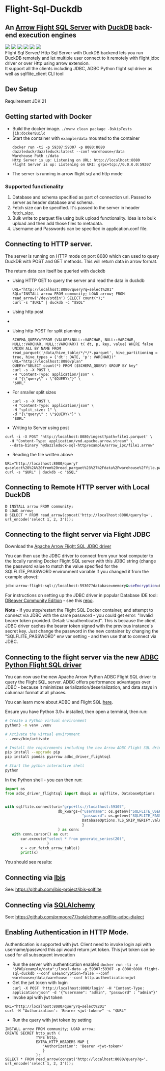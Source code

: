 # Flight-Sql-Duckdb

## An [Arrow Flight SQL Server](https://arrow.apache.org/docs/format/FlightSql.html) with [DuckDB](https://duckdb.org) back-end execution engines

[<img src="https://img.shields.io/badge/dockerhub-image-green.svg?logo=Docker">](https://hub.docker.com/r/voltrondata/sqlflite)
[<img src="https://img.shields.io/badge/Documentation-dev-yellow.svg?logo=">](https://arrow.apache.org/docs/format/FlightSql.html)
[<img src="https://img.shields.io/badge/Arrow%20JDBC%20Driver-download%20artifact-red?logo=Apache%20Maven">](https://search.maven.org/search?q=a:flight-sql-jdbc-driver)
[<img src="https://img.shields.io/badge/PyPI-Arrow%20ADBC%20Flight%20SQL%20driver-blue?logo=PyPI">](https://pypi.org/project/adbc-driver-flightsql/)
[<img src="https://img.shields.io/badge/PyPI-SQLFlite%20Ibis%20Backend-blue?logo=PyPI">](https://pypi.org/project/ibis-sqlflite/)
[<img src="https://img.shields.io/badge/PyPI-SQLFlite%20SQLAlchemy%20Dialect-blue?logo=PyPI">](https://pypi.org/project/sqlalchemy-sqlflite-adbc-dialect/)
<br> Flight Sql Server/ Http Sql Server with DuckDB backend lets you run DuckDB remotely and let multiple user connect to it remotely with flight jdbc driver or over Http using arrow extension.
<br> It support all the clients including JDBC, ADBC Python flight sql driver as well as sqlflite_client CLI tool

## Dev Setup
Requirement
JDK  21

## Getting started with Docker
- Build the docker image.
  `./mvnw clean package -DskipTests jib:dockerBuild`
- Start the container with `example/data` mounted to the container
  ``` 
  docker run -ti -p 59307:59307 -p 8080:8080 dazzleduck/dazzleduck:latest --conf warehouse=/data
  Warehouse Path :/data
  Http Server is up: Listening on URL: http://localhost:8080
  Flight Server is up: Listening on URI: grpc+tcp://0.0.0.0:59307
  ```
- The server is running in arrow flight sql and http mode

### Supported functionality
1. Database and schema specified as part of connection url. Passed to server as header database and schema.
2. Fetch size can be specified. It's passed to the server in header fetch_size.
3. Bulk write to parquet file using bulk upload functionality. Idea is to bulk upload and then add those files to metadata.
4. Username and Passwords can be specified in application.conf file.

## Connecting to HTTP server.

The server is running on HTTP mode on port 8080 which can used to query DuckDB with POST and GET methods. This will return data in arrow format.<p>
The return data can itself be queried with duckdb
- Using HTTP GET to query the server and read the data in duckdb
  ```
  URL="http://localhost:8080/query?q=select%201"
  SQL="INSTALL arrow FROM community; LOAD arrow; FROM read_arrow('/dev/stdin') SELECT count(*);"
  curl -s "$URL" | duckdb -c "$SQL"
  ```
- Using http post
- 
- Using http POST for split planning
  ```
  SCHEMA_QUERY="FROM (VALUES(NULL::VARCHAR, NULL::VARCHAR, NULL::VARCHAR, NULL::VARCHAR)) t( dt, p, key, value) WHERE false UNION ALL BY NAME FROM read_parquet('/data/hive_table/*/*/*.parquet', hive_partitioning = true, hive_types = {'dt': DATE, 'p': VARCHAR})"
  URL="http://localhost:8080/plan"
  QUERY="SELECT count(*) FROM ($SCHEMA_QUERY) GROUP BY key"
  curl -s -X POST \
  -H "Content-Type: application/json" \
  -d "{\"query\" : \"$QUERY\"}" \
  "$URL"
  ```
- For smaller split sizes
   ```
  curl -s -X POST \
  -H "Content-Type: application/json" \
  -H "split_size: 1" \
  -d "{\"query\" : \"$QUERY\"}" \
  "$URL"
  ```

- Writing to Server using post <br>
```
curl -i -X POST 'http://localhost:8080/ingest?path=file1.parquet' \
  -H "Content-Type: application/vnd.apache.arrow.stream" \
  --data-binary "@dazzleduck-sql-http/example/arrow_ipc/file1.arrow"
```
- Reading the file written above <br>
```
URL="http://localhost:8080/query?q=select%20%2A%20from%20read_parquet%28%27%2Fdata%2Fwarehouse%2Ffile.parquet%27%29%0A"
curl -s "$URL" | duckdb -c "$SQL"
```

## Connecting to Remote HTTP server with Local DuckDB
```
D INSTALL arrow FROM community;
D LOAD arrow;
D SELECT * FROM read_arrow(concat('http://localhost:8080/query?q=', url_encode('select 1, 2, 3')));
```


## Connecting to the flight server via Flight JDBC
Download the [Apache Arrow Flight SQL JDBC driver](https://search.maven.org/search?q=a:flight-sql-jdbc-driver)

You can then use the JDBC driver to connect from your host computer to the locally running Docker Flight SQL server with this JDBC string (change the password value to match the value specified for the SQLFLITE_PASSWORD environment variable if you changed it from the example above):
```bash
jdbc:arrow-flight-sql://localhost:59307?database=memory&useEncryption=0&user=admin&password=admin
```

For instructions on setting up the JDBC driver in popular Database IDE tool: [DBeaver Community Edition](https://dbeaver.io) - see this [repo](https://github.com/voltrondata/setup-arrow-jdbc-driver-in-dbeaver).

**Note** - if you stop/restart the Flight SQL Docker container, and attempt to connect via JDBC with the same password - you could get error: "Invalid bearer token provided. Detail: Unauthenticated".  This is because the client JDBC driver caches the bearer token signed with the previous instance's secret key.  Just change the password in the new container by changing the "SQLFLITE_PASSWORD" env var setting - and then use that to connect via JDBC.

## Connecting to the flight server via the new [ADBC Python Flight SQL driver](https://pypi.org/project/adbc-driver-flightsql/)

You can now use the new Apache Arrow Python ADBC Flight SQL driver to query the Flight SQL server.  ADBC offers performance advantages over JDBC - because it minimizes serialization/deserialization, and data stays in columnar format at all phases.

You can learn more about ADBC and Flight SQL [here](https://voltrondata.com/resources/simplifying-database-connectivity-with-arrow-flight-sql-and-adbc).

Ensure you have Python 3.9+ installed, then open a terminal, then run:
```bash
# Create a Python virtual environment
python3 -m venv .venv

# Activate the virtual environment
. .venv/bin/activate

# Install the requirements including the new Arrow ADBC Flight SQL driver
pip install --upgrade pip
pip install pandas pyarrow adbc_driver_flightsql

# Start the python interactive shell
python
```

In the Python shell - you can then run:
```python
import os
from adbc_driver_flightsql import dbapi as sqlflite, DatabaseOptions


with sqlflite.connect(uri="grpc+tls://localhost:59307",
                        db_kwargs={"username": os.getenv("SQLFLITE_USERNAME", "admin"),
                                   "password": os.getenv("SQLFLITE_PASSWORD", "admin"),
                                   DatabaseOptions.TLS_SKIP_VERIFY.value: "true"  # Not needed if you use a trusted CA-signed TLS cert
                                   }
                        ) as conn:
   with conn.cursor() as cur:
       cur.execute("select * from generate_series(20)",
                   )
       x = cur.fetch_arrow_table()
       print(x)
```

You should see results:


## Connecting via [Ibis](https://ibis-project.org)
See: https://github.com/ibis-project/ibis-sqlflite

## Connecting via [SQLAlchemy](https://www.sqlalchemy.org)
See: https://github.com/prmoore77/sqlalchemy-sqlflite-adbc-dialect




## Enabling Authentication in HTTP Mode.
Authentication is supported with jwt. Client need to invoke login api with username/password this api would return jwt  token. This jwt token can be used for all subsequent invocation
- Run the server with authentication enabled 
  `docker run -ti -v "$PWD/example/data":/local-data -p 59307:59307 -p 8080:8080 flight-sql-duckdb --conf useEncryption=false --conf warehouse=/data/warehouse --conf http.authentication=jwt`
- Get the jwt token with login <br>
 ```curl -X POST 'http://localhost:8080/login' -H "Content-Type: application/json" -d '{"username": "admin", "password" : "admin"}'```
- Invoke api with jwt token
```
URL="http://localhost:8080/query?q=select%201"
curl -H "Authorization': 'Bearer <jwt-token>" -s "$URL"
```
- Run the query with jwt token by setting <br>
```
INSTALL arrow FROM community; LOAD arrow;
CREATE SECRET http_auth (
              TYPE http,
              EXTRA_HTTP_HEADERS MAP {
                 'Authorization': 'Bearer <jwt-token>'
                 }
              );
SELECT * FROM read_arrow(concat('http://localhost:8080/query?q=', url_encode('select 1, 2, 3')));
```


